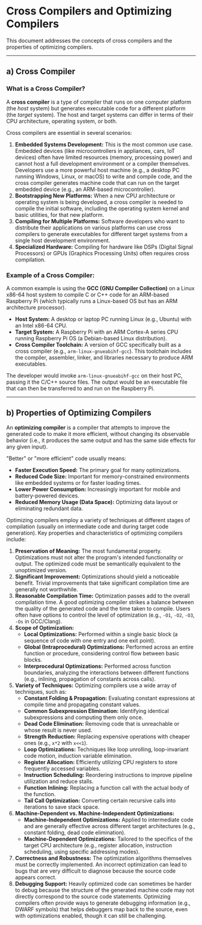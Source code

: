 # Cross Compilers and Optimizing Compilers

This document addresses the concepts of cross compilers and the properties of optimizing compilers.

---

## a) Cross Compiler

### What is a Cross Compiler?

A **cross compiler** is a type of compiler that runs on one computer platform (the *host* system) but generates executable code for a different platform (the *target* system). The host and target systems can differ in terms of their CPU architecture, operating system, or both.

Cross compilers are essential in several scenarios:

1.  **Embedded Systems Development:** This is the most common use case. Embedded devices (like microcontrollers in appliances, cars, IoT devices) often have limited resources (memory, processing power) and cannot host a full development environment or a compiler themselves. Developers use a more powerful host machine (e.g., a desktop PC running Windows, Linux, or macOS) to write and compile code, and the cross compiler generates machine code that can run on the target embedded device (e.g., an ARM-based microcontroller).
2.  **Bootstrapping New Platforms:** When a new CPU architecture or operating system is being developed, a cross compiler is needed to compile the initial software, including the operating system kernel and basic utilities, for that new platform.
3.  **Compiling for Multiple Platforms:** Software developers who want to distribute their applications on various platforms can use cross compilers to generate executables for different target systems from a single host development environment.
4.  **Specialized Hardware:** Compiling for hardware like DSPs (Digital Signal Processors) or GPUs (Graphics Processing Units) often requires cross compilation.

### Example of a Cross Compiler:

A common example is using the **GCC (GNU Compiler Collection)** on a Linux x86-64 host system to compile C or C++ code for an ARM-based Raspberry Pi (which typically runs a Linux-based OS but has an ARM architecture processor).

*   **Host System:** A desktop or laptop PC running Linux (e.g., Ubuntu) with an Intel x86-64 CPU.
*   **Target System:** A Raspberry Pi with an ARM Cortex-A series CPU running Raspberry Pi OS (a Debian-based Linux distribution).
*   **Cross Compiler Toolchain:** A version of GCC specifically built as a cross compiler (e.g., `arm-linux-gnueabihf-gcc`). This toolchain includes the compiler, assembler, linker, and libraries necessary to produce ARM executables.

The developer would invoke `arm-linux-gnueabihf-gcc` on their host PC, passing it the C/C++ source files. The output would be an executable file that can then be transferred to and run on the Raspberry Pi.

---

## b) Properties of Optimizing Compilers

An **optimizing compiler** is a compiler that attempts to improve the generated code to make it more efficient, without changing its observable behavior (i.e., it produces the same output and has the same side effects for any given input).

"Better" or "more efficient" code usually means:

*   **Faster Execution Speed:** The primary goal for many optimizations.
*   **Reduced Code Size:** Important for memory-constrained environments like embedded systems or for faster loading times.
*   **Lower Power Consumption:** Increasingly important for mobile and battery-powered devices.
*   **Reduced Memory Usage (Data Space):** Optimizing data layout or eliminating redundant data.

Optimizing compilers employ a variety of techniques at different stages of compilation (usually on intermediate code and during target code generation). Key properties and characteristics of optimizing compilers include:

1.  **Preservation of Meaning:** The most fundamental property. Optimizations must not alter the program's intended functionality or output. The optimized code must be semantically equivalent to the unoptimized version.
2.  **Significant Improvement:** Optimizations should yield a noticeable benefit. Trivial improvements that take significant compilation time are generally not worthwhile.
3.  **Reasonable Compilation Time:** Optimization passes add to the overall compilation time. A good optimizing compiler strikes a balance between the quality of the generated code and the time taken to compile. Users often have options to control the level of optimization (e.g., `-O1`, `-O2`, `-O3`, `-Os` in GCC/Clang).
4.  **Scope of Optimization:**
    *   **Local Optimizations:** Performed within a single basic block (a sequence of code with one entry and one exit point).
    *   **Global (Intraprocedural) Optimizations:** Performed across an entire function or procedure, considering control flow between basic blocks.
    *   **Interprocedural Optimizations:** Performed across function boundaries, analyzing the interactions between different functions (e.g., inlining, propagation of constants across calls).
5.  **Variety of Techniques:** Optimizing compilers use a wide array of techniques, such as:
    *   **Constant Folding & Propagation:** Evaluating constant expressions at compile time and propagating constant values.
    *   **Common Subexpression Elimination:** Identifying identical subexpressions and computing them only once.
    *   **Dead Code Elimination:** Removing code that is unreachable or whose result is never used.
    *   **Strength Reduction:** Replacing expensive operations with cheaper ones (e.g., `x*2` with `x<<1`).
    *   **Loop Optimizations:** Techniques like loop unrolling, loop-invariant code motion, induction variable elimination.
    *   **Register Allocation:** Efficiently utilizing CPU registers to store frequently accessed variables.
    *   **Instruction Scheduling:** Reordering instructions to improve pipeline utilization and reduce stalls.
    *   **Function Inlining:** Replacing a function call with the actual body of the function.
    *   **Tail Call Optimization:** Converting certain recursive calls into iterations to save stack space.
6.  **Machine-Dependent vs. Machine-Independent Optimizations:**
    *   **Machine-Independent Optimizations:** Applied to intermediate code and are generally effective across different target architectures (e.g., constant folding, dead code elimination).
    *   **Machine-Dependent Optimizations:** Tailored to the specifics of the target CPU architecture (e.g., register allocation, instruction scheduling, using specific addressing modes).
7.  **Correctness and Robustness:** The optimization algorithms themselves must be correctly implemented. An incorrect optimization can lead to bugs that are very difficult to diagnose because the source code appears correct.
8.  **Debugging Support:** Heavily optimized code can sometimes be harder to debug because the structure of the generated machine code may not directly correspond to the source code statements. Optimizing compilers often provide ways to generate debugging information (e.g., DWARF symbols) that helps debuggers map back to the source, even with optimizations enabled, though it can still be challenging. 